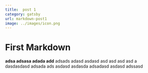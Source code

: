 ```yaml
---
title:  post 1
category: gatsby
url: markdown-post1
image: ../images/icon.png
---
```

# First Markdown


**adsa adsasa adada add** adsads adasd asdasd asd asd asd asd a dasdasdasd adsada ads asdasd asdasda adsadasd asdasd adssasd
